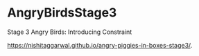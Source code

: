 # AngryBirdsStage3
Stage 3 Angry Birds: Introducing Constraint

 https://nishitaggarwal.github.io/angry-piggies-in-boxes-stage3/.
